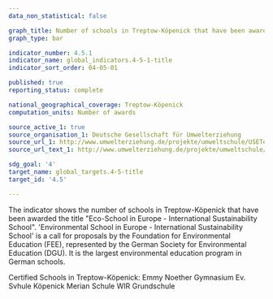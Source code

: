 ```yaml
---
data_non_statistical: false

graph_title: Number of schools in Treptow-Köpenick that have been awarded the title 'Eco-School in Europe - International Sustainability School'
graph_type: bar

indicator_number: 4.5.1
indicator_name: global_indicators.4-5-1-title
indicator_sort_order: 04-05-01

published: true
reporting_status: complete

national_geographical_coverage: Treptow-Köpenick
computation_units: Number of awards

source_active_1: true
source_organisation_1: Deutsche Gesellschaft für Umwelterziehung
source_url_1: http://www.umwelterziehung.de/projekte/umweltschule/USETeilnehmer/Berlin.html
source_url_text_1: http://www.umwelterziehung.de/projekte/umweltschule/USETeilnehmer/Berlin.html

sdg_goal: '4'
target_name: global_targets.4-5-title
target_id: '4.5'

---
```


The indicator shows the number of schools in Treptow-Köpenick that have been awarded the title "Eco-School in Europe - International Sustainability School". 'Environmental School in Europe - International Sustainability School' is a call for proposals by the Foundation for Environmental Education (FEE), represented by the German Society for Environmental Education (DGU). It is the largest environmental education program in German schools.

Certified Schools in Treptow-Köpenick:
Emmy Noether Gymnasium
Ev. Svhule Köpenick
Merian Schule
WIR Grundschule
